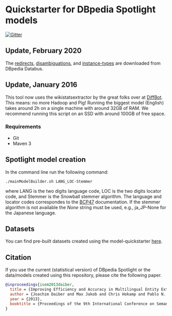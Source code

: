 Quickstarter for DBpedia Spotlight models
===================================================

[![Gitter](https://badges.gitter.im/dbpedia-spotlight/model-quickstarter.svg)](https://gitter.im/dbpedia-spotlight/model-quickstarter?utm_source=badge&utm_medium=badge&utm_campaign=pr-badge)

## Update, February 2020

The [redirects](https://databus.dbpedia.org/dbpedia/generic/redirects/), [disambiguations](https://databus.dbpedia.org/dbpedia/generic/disambiguations/), and [instance-types](https://databus.dbpedia.org/dbpedia/mappings/instance-types/) are downloaded from DBpedia Databus.

## Update, January 2016

This tool now uses the wikistatsextractor by the great folks over at [DiffBot](https://www.diffbot.com/). This means: no more Hadoop and Pig! Running the biggest model (English) takes around 2h on a single machine with around 32GB of RAM. We recommend running this script on an SSD with around 100GB of free space.

### Requirements

- Git
- Maven 3

## Spotlight model creation

In the command line run the following command:

```./mainModelBuilder.sh LANG_LOC-Stemmer ```

where LANG is the two digits language code, LOC is the two digits locator code, and Stemmer is the Snowball stemmer algorithm. The language and locator codes correspondes to the [BCP47](https://tools.ietf.org/html/bcp47) documentation. If the stemmer algorithm is not available the _None_ string must be used, e.g., ja_JP-None for the Japanese language. 

## Datasets

You can find pre-built datasets created using the model-quickstarter [here](https://databus.dbpedia.org/dbpedia/spotlight/spotlight-model).

## Citation

If you use the current (statistical version) of DBpedia Spotlight or the data/models created using this repository, please cite the following paper.

```bibtex
@inproceedings{isem2013daiber,
  title = {Improving Efficiency and Accuracy in Multilingual Entity Extraction},
  author = {Joachim Daiber and Max Jakob and Chris Hokamp and Pablo N. Mendes},
  year = {2013},
  booktitle = {Proceedings of the 9th International Conference on Semantic Systems (I-Semantics)}
}
```
